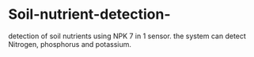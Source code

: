 # Soil-nutrient-detection-
detection of soil nutrients using NPK 7 in 1 sensor. the system can detect Nitrogen, phosphorus and potassium.
